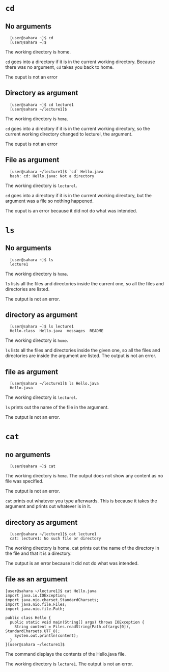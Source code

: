 # `cd`

## No arguments

```
  [user@sahara ~]$ cd
  [user@sahara ~]$ 
```

The working directory is home.

`cd` goes into a directory if it is in the current working directory. Because there was no argument, `cd` takes you back to home.

The ouput is not an error

## Directory as argument

```
  [user@sahara ~]$ cd lecture1
  [user@sahara ~/lecture1]$
```

The working directory is `home`.

`cd` goes into a directory if it is in the current working directory, so the current working directory changed to lecturel, the argument.

The ouput is not an error

## File as argument

```
  [user@sahara ~/lecture1]$ `cd` Hello.java
  bash: cd: Hello.java: Not a directory
```

The working directory is `lecturel`.

`cd` goes into a directory if it is in the current working directory, but the argument was a file so nothing happened.

The ouput is an error because it did not do what was intended.

# `ls`

## No arguments

```
  [user@sahara ~]$ ls
  lecture1
```

The working directory is `home`.

`ls` lists all the files and directories inside the current one, so all the files and directories are listed.

The output is not an error. 

## directory as argument

```
  [user@sahara ~]$ ls lecture1
  Hello.class  Hello.java  messages  README
```

The working directory is `home`.

`ls` lists all the files and directories inside the given one, so all the files and directories are inside the argument are listed. The output is not an error.

## file as argument

```
  [user@sahara ~/lecture1]$ ls Hello.java
  Hello.java
```

The working directory is `lecturel`.

`ls` prints out the name of the file in the argument.

The output is not an error.

# `cat`

## no arguments

```
  [user@sahara ~]$ cat

```
The working directory is `home`. The output does not show any content as no file was specified.

The output is not an error.

`cat` prints out whatever you type afterwards. This is because it takes the argument and prints out whatever is in it.

## directory as argument

```
  [user@sahara ~/lecture1]$ cat lecture1
  cat: lecture1: No such file or directory
```
The working directory is home. cat prints out the name of the directory in the file and that it is a directory.

The output is an error because it did not do what was intended.

## file as an argument

```
[user@sahara ~/lecture1]$ cat Hello.java
import java.io.IOException;
import java.nio.charset.StandardCharsets;
import java.nio.file.Files;
import java.nio.file.Path;

public class Hello {
  public static void main(String[] args) throws IOException {
    String content = Files.readString(Path.of(args[0]), StandardCharsets.UTF_8);    
    System.out.println(content);
  }
}[user@sahara ~/lecture1]$
```
The command displays the contents of the Hello.java file.

The working directory is `lecture1`. The output is not an error.








